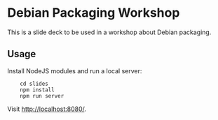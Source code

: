 # Debian Packaging Workshop

This is a slide deck to be used in a workshop about Debian packaging.

## Usage

Install NodeJS modules and run a local server:

		cd slides
		npm install
		npm run server

Visit [http://localhost:8080/](http://localhost:8080/).
